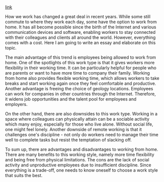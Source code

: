 [link](https://www.ielts-writing.info/EXAM/ielts_writing_samples_task_2/1114/)

How we work has changed a great deal in recent years. While some still commute to where they work each day, some have the option to work from home. It has all become possible since the birth of the Internet and various communication devices and software, enabling workers to stay connected with their colleagues and clients all around the world. However, everything comes with a cost. Here I am going to write an essay and elaborate on this topic.

The main advantage of this trend is employees being allowed to work from home. One of the spotlights of this work type is that it gives workers more flexibility in their working time. It can be particularly helpful for people who are parents or want to have more time to company their family. Working from home also provides flexible working time, which allows workers to take breaks and start working again once they feel comfortable and productive. Another advantage is freeing the choice of geology locations. Employees can work for companies in other countries through the Internet. Therefore, it widens job opportunities and the talent pool for employees and employers.

On the other hand, there are also downsides to this work type. Working in a space where colleagues can physically attain can be a sociable activity which many enjoy, especially for those who live alone. Without social life, one might feel lonely. Another downside of remote working is that it challenges one's discipline - not only do workers need to manage their time well to complete tasks but resist the temptation of slacking off.

To sum up, there are advantages and disadvantages to working from home. There are many benefits to this working style, namely more time flexibility and being free from physical limitations. The cons are the lack of social activity and unproductive employees due to insufficient discipline. Since everything is a trade-off, one needs to know oneself to choose a work style that suits the best.